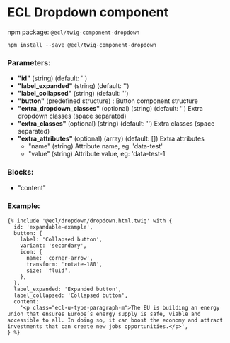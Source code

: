 # ECL Dropdown component

npm package: `@ecl/twig-component-dropdown`

```shell
npm install --save @ecl/twig-component-dropdown
```

### Parameters:

- **"id"** (string) (default: '')
- **"label_expanded"** (string) (default: '')
- **"label_collapsed"** (string) (default: '')
- **"button"** (predefined structure) : Button component structure
- **"extra_dropdown_classes"** (optional) (string) (default: '') Extra dropdown classes (space separated)
- **"extra_classes"** (optional) (string) (default: '') Extra classes (space separated)
- **"extra_attributes"** (optional) (array) (default: []) Extra attributes
  - "name" (string) Attribute name, eg. 'data-test'
  - "value" (string) Attribute value, eg: 'data-test-1'

### Blocks:

- "content"

### Example:

<!-- prettier-ignore -->
```twig
{% include '@ecl/dropdown/dropdown.html.twig' with { 
  id: 'expandable-example', 
  button: { 
    label: 'Collapsed button', 
    variant: 'secondary', 
    icon: { 
      name: 'corner-arrow', 
      transform: 'rotate-180', 
      size: 'fluid', 
    }, 
  }, 
  label_expanded: 'Expanded button', 
  label_collapsed: 'Collapsed button', 
  content: 
    '<p class="ecl-u-type-paragraph-m">The EU is building an energy union that ensures Europe’s energy supply is safe, viable and accessible to all. In doing so, it can boost the economy and attract investments that can create new jobs opportunities.</p>', 
} %}
```
